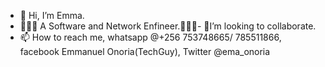 - 👋 Hi, I’m Emma.
- 👨🏿‍💻 A Software and Network Enfineer.👨🏿‍💻- 🤝I’m looking to collaborate.
- 📫 How to reach me, whatsapp @+256 753748665/ 785511866, facebook Emmanuel Onoria(TechGuy), Twitter @ema_onoria

<!---
Ehmmah256/Ehmmah256 is a ✨ special ✨ repository because its `README.md` (this file) appears on your GitHub profile.
You can click the Preview link to take a look at your changes.
--->
